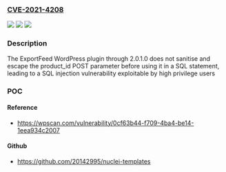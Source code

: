 ### [CVE-2021-4208](https://cve.mitre.org/cgi-bin/cvename.cgi?name=CVE-2021-4208)
![](https://img.shields.io/static/v1?label=Product&message=ExportFeed%3A%20List%20WooCommerce%20Products%20on%20eBay%20Store&color=blue)
![](https://img.shields.io/static/v1?label=Version&message=2.0.1.0%3C%3D%202.0.1.0%20&color=brighgreen)
![](https://img.shields.io/static/v1?label=Vulnerability&message=CWE-89%20SQL%20Injection&color=brighgreen)

### Description

The ExportFeed WordPress plugin through 2.0.1.0 does not sanitise and escape the product_id POST parameter before using it in a SQL statement, leading to a SQL injection vulnerability exploitable by high privilege users

### POC

#### Reference
- https://wpscan.com/vulnerability/0cf63b44-f709-4ba4-be14-1eea934c2007

#### Github
- https://github.com/20142995/nuclei-templates

